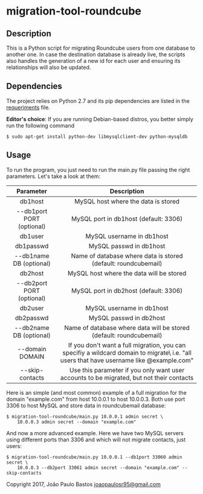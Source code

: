 # migration-tool-roundcube

## Description
This is a Python script for migrating Roundcube users from one database to another one. In case the destination database is already live, the scripts also handles the generation of a new id for each user and ensuring its relationships will also be updated.

## Dependencies
The project relies on Python 2.7 and its pip dependencies are listed in the [requeriments](requeriments.txt) file.

**Editor's choice**: If you are running Debian-based distros, you better simply run the following command
``` shell
$ sudo apt-get install python-dev libmysqlclient-dev python-mysqldb
```

## Usage
To run the program, you just need to run the main.py file passing the right parameters. Let's take a look at them:

|Parameter|Description|
|:---:|:---:|
|db1host|MySQL host where the data is stored|
|--db1port PORT (optional)|MySQL port in db1host (default: 3306)|
|db1user|MySQL username in db1host|
|db1passwd|MySQL passwd in db1host|
|--db1name DB (optional)|Name of database where data is stored (default: roundcubemail)|
|db2host|MySQL host where the data will be stored|
|--db2port PORT (optional)|MySQL port in db2host (default: 3306)|
|db2user|MySQL username in db1host|
|db2passwd|MySQL passwd in db2host|
|--db2name DB (optional)|Name of database where data will be stored (default: roundcubemail)|
|--domain DOMAIN|If you don't want a full migration, you can specifiy a wildcard domain to migrate\ i.e. "all users that have username like @example.com"|
|--skip-contacts|Use this parameter if you only want user accounts to be migrated, but not their contacts|

Here is an simple (and most common) example of a full migration for the domain "example.com" from host 10.0.0.1 to host 10.0.0.3. Both use port 3306 to host MySQL and store data in roundcubemail database:
``` shell
$ migration-tool-roundcube/main.py 10.0.0.1 admin secret \
    10.0.0.3 admin secret --domain "example.com"
```

And now a more advanced example. Here we have two MySQL servers using different ports than 3306
and which will not migrate contacts, just users:
``` shell
$ migration-tool-roundcube/main.py 10.0.0.1 --db1port 33060 admin secret \
    10.0.0.3 --db2port 33061 admin secret --domain "example.com" --skip-contacts
```

Copyright 2017, João Paulo Bastos <joaopaulosr95@gmail.com>
